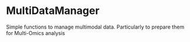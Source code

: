 # MultiDataManager
Simple functions to manage multimodal data. Particularly to prepare them for Multi-Omics analysis
